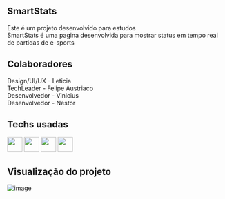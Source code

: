 
## SmartStats

Este é um projeto desenvolvido para estudos <br>
SmartStats é uma pagina desenvolvida para mostrar status em tempo real de partidas de e-sports

## Colaboradores

Design/UI/UX - Leticia <br>
TechLeader - Felipe Austriaco <br>
Desenvolvedor - Vinicius <br>
Desenvolvedor - Nestor <br>

## Techs usadas

<img height="35em" src="https://img.shields.io/badge/typescript-%23007ACC.svg?style=flat&logo=typescript&logoColor=white"/>
<img height="35em" src="https://img.shields.io/badge/vercel-%23000000.svg?style=flat&logo=vercel&logoColor=white"/>
<img height="35em" src="https://img.shields.io/badge/figma-%23F24E1E.svg?style=flat&logo=figma&logoColor=white"/>
<img height="35em" src="https://img.shields.io/badge/Notion-%23000000.svg?style=flat&logo=notion&logoColor=white"/>





## Visualização do projeto


![image](https://user-images.githubusercontent.com/98488163/197835601-4c780854-4e52-4318-bbaa-d94be11cf6b8.png)
